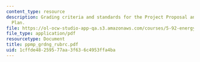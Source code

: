 ```yaml
---
content_type: resource
description: Grading criteria and standards for the Project Proposal and Management
  Plan.
file: https://ol-ocw-studio-app-qa.s3.amazonaws.com/courses/5-92-energy-environment-and-society-spring-2007/1cffde48259577aa3f636c4953ffa4ba_ppmp_grdng_rubrc.pdf
file_type: application/pdf
resourcetype: Document
title: ppmp_grdng_rubrc.pdf
uid: 1cffde48-2595-77aa-3f63-6c4953ffa4ba
---
```

